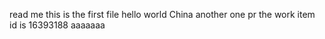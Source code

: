 read me
this is the first file
hello world
China
another one pr
the work item id is 16393188
aaaaaaa
